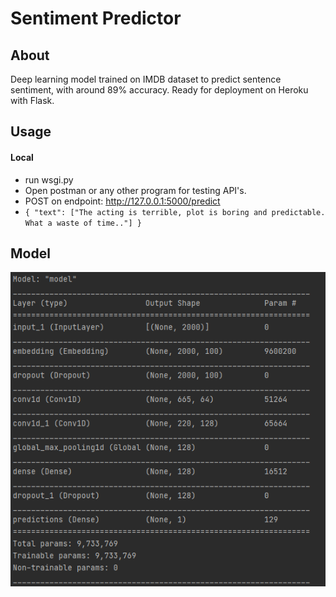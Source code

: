 # Sentiment Predictor
## About
Deep learning model trained on IMDB dataset to predict sentence sentiment, with around 89% accuracy. Ready for deployment on Heroku with Flask.

## Usage

#### Local
- run wsgi.py
- Open postman or any other program for testing API's.
- POST on endpoint:  http://127.0.0.1:5000/predict
- `{
    "text": ["The acting is terrible, plot is boring and predictable. What a waste of time.."]
}`

## Model
![Screenshot](screenshots/model.png)
